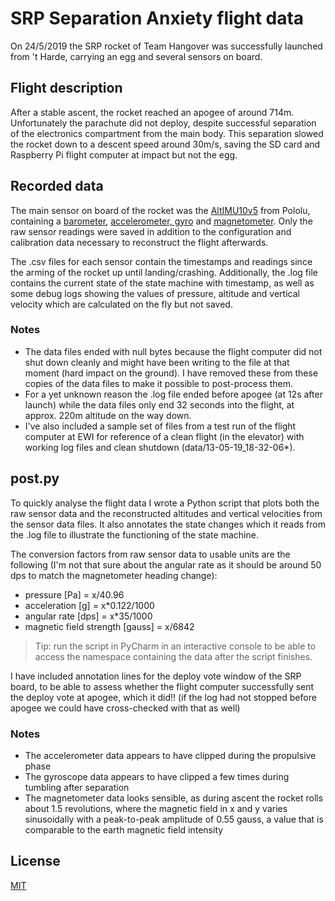 # SRP Separation Anxiety flight data

On 24/5/2019 the SRP rocket of Team Hangover was successfully launched from 't Harde, carrying an egg and several sensors on board.

## Flight description

After a stable ascent, the rocket reached an apogee of around 714m.
Unfortunately the parachute did not deploy, despite successful separation of the electronics compartment from the main body. This separation slowed the rocket down to a descent speed around 30m/s, saving the SD card and Raspberry Pi flight computer at impact but not the egg.

## Recorded data

The main sensor on board of the rocket was the [AltIMU10v5](https://www.pololu.com/product/2739) from Pololu, containing a [barometer](https://www.pololu.com/file/0J761/LPS25H.pdf), [accelerometer, gyro](https://www.pololu.com/file/0J1087/LSM6DS33.pdf) and [magnetometer](https://www.pololu.com/file/0J1089/LIS3MDL.pdf).
Only the raw sensor readings were saved in addition to the configuration and calibration data necessary to reconstruct the flight afterwards.

The .csv files for each sensor contain the timestamps and readings since the arming of the rocket up until landing/crashing. Additionally, the .log file contains the current state of the state machine with timestamp, as well as some debug logs showing the values of pressure, altitude and vertical velocity which are calculated on the fly but not saved.

### Notes

- The data files ended with null bytes because the flight computer did not shut down cleanly and might have been writing to the file at that moment (hard impact on the ground). I have removed these from these copies of the data files to make it possible to post-process them.
- For a yet unknown reason the .log file ended before apogee (at 12s after launch) while the data files only end 32 seconds into the flight, at approx. 220m altitude on the way down.
- I've also included a sample set of files from a test run of the flight computer at EWI for reference of a clean flight (in the elevator) with working log files and clean shutdown (data/13-05-19_18-32-06*).


## post.py

To quickly analyse the flight data I wrote a Python script that plots both the raw sensor data and the reconstructed altitudes and vertical velocities from the sensor data files. It also annotates the state changes which it reads from the .log file to illustrate the functioning of the state machine.

The conversion factors from raw sensor data to usable units are the following (I'm not that sure about the angular rate as it should be around 50 dps to match the magnetometer heading change):
- pressure [Pa] = x/40.96
- acceleration [g] = x*0.122/1000
- angular rate [dps] = x*35/1000
- magnetic field strength [gauss] = x/6842


>Tip: run the script in PyCharm in an interactive console to be able to access the namespace containing the data after the script finishes.

I have included annotation lines for the deploy vote window of the SRP board, to be able to assess whether the flight computer successfully sent the deploy vote at apogee, which it did!! (if the log had not stopped before apogee we could have cross-checked with that as well)

### Notes

- The accelerometer data appears to have clipped during the propulsive phase
- The gyroscope data appears to have clipped a few times during tumbling after separation
- The magnetometer data looks sensible, as during ascent the rocket rolls about 1.5 revolutions, where the magnetic field in x and y varies sinusoidally with a peak-to-peak amplitude of 0.55 gauss, a value that is comparable to the earth magnetic field intensity


## License
[MIT](https://choosealicense.com/licenses/mit/)
